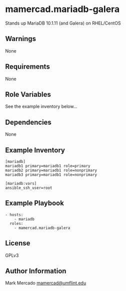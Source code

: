 mamercad.mariadb-galera
=======================

Stands up MariaDB 10.1.11 (and Galera) on RHEL/CentOS

Warnings
--------

None

Requirements
------------

None

Role Variables
--------------

See the example inventory below...

Dependencies
------------

None

Example Inventory
-----------------

    [mariadb]
    mariadb1 primary=mariadb1 role=primary
    mariadb2 primary=mariadb1 role=nonprimary
    mariadb3 primary=mariadb1 role=nonprimary

    [mariadb:vars]
    ansible_ssh_user=root

Example Playbook
----------------

    - hosts:
        - mariadb
      roles:
        - mamercad.mariadb-galera

License
-------

GPLv3

Author Information
------------------

Mark Mercado <mamercad@umflint.edu>

